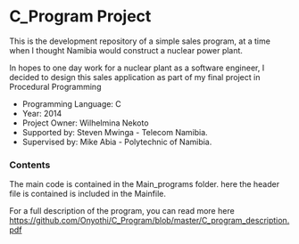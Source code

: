 # C_Program Project

This is the development repository of a simple sales program, at a time when I thought Namibia would construct a nuclear power plant.

In hopes to one day work for a nuclear plant as a software engineer, I decided to design this sales application as part of my final project in Procedural Programming  


* Programming Language: C
* Year: 2014 <br>
* Project Owner: Wilhelmina Nekoto
* Supported by: Steven Mwinga - Telecom Namibia.  
* Supervised by: Mike Abia - Polytechnic of Namibia.

### Contents
The main code is contained in the Main_programs folder.
here the header file is contained is included in the Mainfile.

For a full description of the program, you can read more here https://github.com/Onyothi/C_Program/blob/master/C_program_description.pdf
